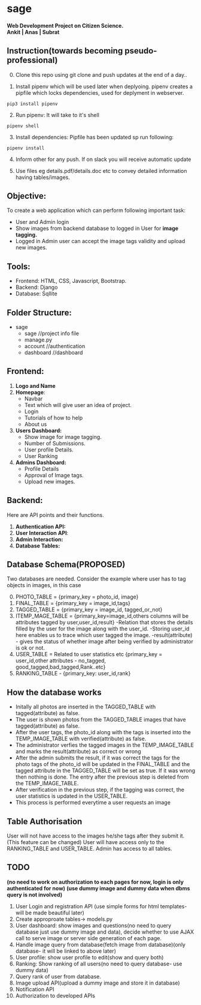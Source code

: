 # sage
#### Web Development Project on Citizen Science.<br>Ankit | Anas | Subrat

## Instruction(towards becoming pseudo-professional)
0. Clone this repo using git clone and push updates at the end of a day..

1. Install pipenv which will be used later when deplyoing. pipenv creates a pipfile which locks dependencies, used for deplyment in webserver.
```console
pip3 install pipenv
```
2. Run pipenv: It will take to it's shell
```console
pipenv shell
```
3. Install dependencies: Pipfile has been updated sp run following:
```console
pipenv install
```
4. Inform other for any push. If on slack you will receive automatic update

5. Use files eg details.pdf/details.doc etc to convey detailed information having tables/images.

## Objective:
To create a web application which can perform following important task:
- User and Admin login
- Show images from backend database to logged in  User for **image tagging.**
- Logged in Admin user can accept the image tags validity and upload new images.

## Tools:
- Frontend: HTML, CSS, Javascript, Bootstrap.
- Backend: Django
- Database: Sqllite

## Folder Structure:
- sage
     - sage //project info file
     - manage.py
     - account //authentication
     - dashboard //dashboard

## Frontend:
1. **Logo and Name**
2. **Homepage**: 
     - Navbar
     - Text which will give user an idea of project.
     - Login
     - Tutorials of how to help
     - About us
3. **Users Dashboard:**  
    - Show image for image tagging.
    - Number of Submissions.
    - User profile Details.
    - User Ranking
4. **Admins Dashboard:**
    - Profile Details
    - Approval of Image tags.
    - Upload new images.

## Backend:
Here are API points and their functions.
1. **Authentication API:**
2. **User Interaction API**:
3. **Admin Interaction:**
4. **Database Tables:**
 
## Database Schema(PROPOSED)
Two databases are needed. Consider the example where user has to tag objects in images, in this case

0. PHOTO_TABLE = {primary_key = photo_id, image}
1. FINAL_TABLE = {primary_key = image_id,tags}
2. TAGGED_TABLE = {primary_key = image_id, tagged_or_not}
3. ITEMP_MAGE_TABLE = {primary_key=image_id,others columns will be attributes tagged by user,user_id,result}
     -Relation that stores the details filled by the user for the image along with the user_id.
     -Storing user_id here enables us to trace which user tagged the image.
     -result(attribute) - gives the status of whether image after being verified by administrator is ok or not.
4. USER_TABLE = Related to user statistics etc
     {primary_key = user_id,other attributes - no_tagged, good_tagged,bad_tagged,Rank..etc}
5. RANKING_TABLE - {primary_key: user_id,rank}
## How the database works     

- Initally all photos are inserted in the TAGGED_TABLE with tagged(attribute) as false.
- The user is shown photos from the TAGGED_TABLE images that have tagged(attribute) as false.
- After the user tags, the photo_id along with the tags is inserted into the TEMP_IMAGE_TABLE with verified(attribute) as false.
- The administrator verfies the tagged images in the TEMP_IMAGE_TABLE  and marks the result(attribute) as correct or wrong
- After the admin submits the result, if it was correct the tags for the photo tags of the photo_id will be updated in the FINAL_TABLE
     and the tagged attribute in the TAGGED_TABLE will be set as true. If it was wrong then nothing is done.
     The entry after the previous step is deleted from the TEMP_IMAGE_TABLE.
- After verification in the previous step, if the tagging was correct, the user statistics is updated in the USER_TABLE.
- This process is performed everytime a user requests an image
## Table Authorisation

User will not have access to the images he/she tags after they submit it.(This feature can be changed)
User will have access only to the RANKING_TABLE and USER_TABLE.
Admin has access to all tables.

## TODO
**(no need to work on authorization to each pages for now, login is only authenticated for now)**
**(use dummy image and dummy data when dbms query is not involved)**
1. User Login and registration API (use simple forms for html templates- will be made beautiful later)
2. Create approproate tables-> models.py
3. User dashboard: show images and questions(no need to query database just use dummy image and data), decide whether to use AJAX call to serve image or server side generation of each page.
4. Handle image query from database(fetch image from database)(only database- it will be linked to above later)
5. User profile: show user profile to edit(show and query both)
6. Ranking: Show ranking of all users(no need to query database- use dummy data)
7. Query rank of user from database.
8. Image upload API(upload a dummy image and store it in database)
9. Notification API
10. Authorization to developed APIs
